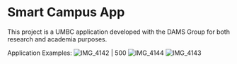 # Smart Campus App
This project is a UMBC application developed with the DAMS Group for both research and academia purposes.

Application Examples: 
![IMG_4142 | 500](https://github.com/user-attachments/assets/e1a041d3-55f2-40b4-a2af-8af161c7a7ed)
![IMG_4144](https://github.com/user-attachments/assets/e2783f39-ba6a-4b7f-8233-5a09c0d18ded)
![IMG_4143](https://github.com/user-attachments/assets/439f371e-6877-4bf7-a4a4-779a70f7643c)
